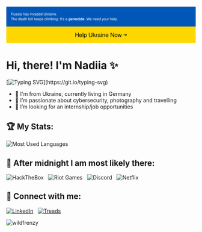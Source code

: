 [![Stand With Ukraine](https://raw.githubusercontent.com/vshymanskyy/StandWithUkraine/main/banner2-direct.svg)](https://vshymanskyy.github.io/StandWithUkraine)

# Hi, there! I'm Nadiia ✨
[![Typing SVG](https://readme-typing-svg.herokuapp.com?font=Fira+Code&weight=500&size=30&duration=4000&pause=1000&color=7E6EF7&vCenter=true&random=false&width=435&lines=Stay+Curious!+;Keep+Coding!;Support+Ukraine!)](https://git.io/typing-svg)

* 📍 I'm from Ukraine, currently living in Germany
* 🌱 I’m passionate about cybersecurity, photography and travelling
* 🐣 I’m looking for an internship/job opportunities


## 🏆 My Stats:

<p>
<!--    <img height=175 alt="GitHub Stats" src="https://github-readme-stats.vercel.app/api?username=wildfrenzy&show_icons=true&count_private=true&theme=transparent&hide=prs" />&nbsp;&nbsp; 
    -->
    <img height=175 alt="Most Used Languages" src="https://github-readme-stats.vercel.app/api/top-langs/?username=wildfrenzy&layout=compact&count_private=true&theme=transparent" />&nbsp;&nbsp;
</p>


## 🦉 After midnight I am most likely there:

![HackTheBox](https://img.shields.io/badge/HackTheBox-111927?style=for-the-badge&logo=Hack%20The%20Box&logoColor=9FEF00) &nbsp;
![Riot Games](https://img.shields.io/badge/riotgames-D32936.svg?style=for-the-badge&logo=riotgames&logoColor=white) &nbsp;
![Discord](https://img.shields.io/badge/Discord-5865F2?style=for-the-badge&logo=discord&logoColor=white) &nbsp;
![Netflix](https://img.shields.io/badge/Netflix-E50914?style=for-the-badge&logo=netflix&logoColor=white) &nbsp;

## 🤝 Connect with me:

[![LinkedIn](https://img.shields.io/badge/LinkedIn-0077B5?style=for-the-badge&logo=linkedin&logoColor=white)](https://www.linkedin.com/in/nadiia-maliarenko/) &nbsp;
[![Treads](https://img.shields.io/badge/Threads-000000?style=for-the-badge&logo=Threads&logoColor=white)](https://www.threads.net/@esperanzzza.nm) &nbsp;


<p align="left"> <img src="https://komarev.com/ghpvc/?username=wildfrenzy&label=Profile%20views&color=0e75b6&style=flat" alt="wildfrenzy" /> </p>

<!--
[![Spotify recently played](https://spotify-recently-played-readme.vercel.app/api?user=31kbvby5pxgwmucpr2ht3irhrgai&count=3)](https://open.spotify.com/user/31kbvby5pxgwmucpr2ht3irhrgai).
-->
